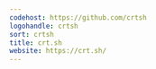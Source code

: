 ```yaml
---
codehost: https://github.com/crtsh
logohandle: crtsh
sort: crtsh
title: crt.sh
website: https://crt.sh/
---
```

